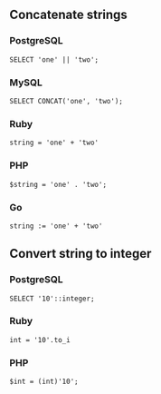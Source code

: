 ## Concatenate strings

### PostgreSQL

~~~ {.sql}
SELECT 'one' || 'two';
~~~

### MySQL
~~~ {.sql}
SELECT CONCAT('one', 'two');
~~~

### Ruby
~~~ {.ruby}
string = 'one' + 'two'
~~~

### PHP
~~~ {.php}
$string = 'one' . 'two';
~~~

### Go
~~~ {.go}
string := 'one' + 'two'
~~~


## Convert string to integer

### PostgreSQL
~~~{.sql}
SELECT '10'::integer;
~~~

### Ruby
~~~{.ruby}
int = '10'.to_i
~~~

### PHP
~~~{.php}
$int = (int)'10';
~~~
